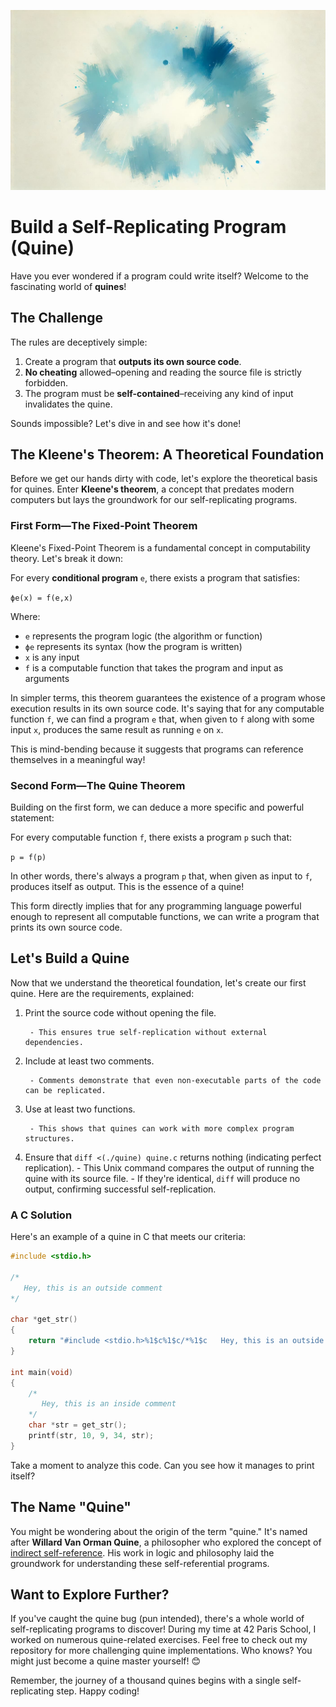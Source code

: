 ![](assets/thumbnail.jpg)

# Build a Self-Replicating Program (Quine)

Have you ever wondered if a program could write itself? Welcome to the fascinating world of **quines**!

## The Challenge

The rules are deceptively simple:

1. Create a program that **outputs its own source code**.
2. **No cheating** allowed–opening and reading the source file is strictly forbidden.
3. The program must be **self-contained**–receiving any kind of input invalidates the quine.

Sounds impossible? Let's dive in and see how it's done!

## The Kleene's Theorem: A Theoretical Foundation

Before we get our hands dirty with code, let's explore the theoretical basis for quines. Enter **Kleene's theorem**, a concept that predates modern computers but lays the groundwork for our self-replicating programs.

### First Form—The Fixed-Point Theorem

Kleene's Fixed-Point Theorem is a fundamental concept in computability theory. Let's break it down:

For every **conditional program** `e`, there exists a program that satisfies:

`ϕe(x) = f(e,x)`

Where:

- `e` represents the program logic (the algorithm or function)
- `ϕe` represents its syntax (how the program is written)
- `x` is any input
- `f` is a computable function that takes the program and input as arguments

In simpler terms, this theorem guarantees the existence of a program whose execution results in its own source code. It's saying that for any computable function `f`, we can find a program `e` that, when given to `f` along with some input `x`, produces the same result as running `e` on `x`.

This is mind-bending because it suggests that programs can reference themselves in a meaningful way!

### Second Form—The Quine Theorem

Building on the first form, we can deduce a more specific and powerful statement:

For every computable function `f`, there exists a program `p` such that:

`p = f(p)`

In other words, there's always a program `p` that, when given as input to `f`, produces itself as output. This is the essence of a quine!

This form directly implies that for any programming language powerful enough to represent all computable functions, we can write a program that prints its own source code.

## Let's Build a Quine

Now that we understand the theoretical foundation, let's create our first quine. Here are the requirements, explained:

1. Print the source code without opening the file.

		- This ensures true self-replication without external dependencies.

2. Include at least two comments.

		- Comments demonstrate that even non-executable parts of the code can be replicated.

3. Use at least two functions.

		- This shows that quines can work with more complex program structures.

4. Ensure that `diff <(./quine) quine.c` returns nothing (indicating perfect replication).
		- This Unix command compares the output of running the quine with its source file.
		- If they're identical, `diff` will produce no output, confirming successful self-replication.

### A C Solution

Here's an example of a quine in C that meets our criteria:

```c
#include <stdio.h>

/*
   Hey, this is an outside comment
*/

char *get_str()
{
	return "#include <stdio.h>%1$c%1$c/*%1$c   Hey, this is an outside comment%1$c*/%1$c%1$cchar *get_str()%1$c{%1$c%2$creturn %3$c%4$s%3$c;%1$c}%1$c%1$cint main(void)%1$c{%1$c%2$c/*%1$c%2$c   Hey, this is an inside comment%1$c%2$c*/%1$c%2$cchar *str = get_str();%1$c%2$cprintf(str, 10, 9, 34, str);%1$c}%1$c";
}

int main(void)
{
	/*
	   Hey, this is an inside comment
	*/
	char *str = get_str();
	printf(str, 10, 9, 34, str);
}
```

Take a moment to analyze this code. Can you see how it manages to print itself?

## The Name "Quine"

You might be wondering about the origin of the term "quine." It's named after **Willard Van Orman Quine**, a philosopher who explored the concept of [indirect self-reference](https://en.wikipedia.org/wiki/Indirect_self-reference). His work in logic and philosophy laid the groundwork for understanding these self-referential programs.

## Want to Explore Further?

If you've caught the quine bug (pun intended), there's a whole world of self-replicating programs to discover! During my time at 42 Paris School, I worked on numerous quine-related exercises. Feel free to check out my repository for more challenging quine implementations. Who knows? You might just become a quine master yourself! 😊

Remember, the journey of a thousand quines begins with a single self-replicating step. Happy coding!
